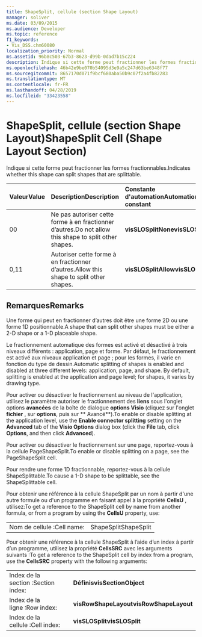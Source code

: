 ```yaml
---
title: ShapeSplit, cellule (section Shape Layout)
manager: soliver
ms.date: 03/09/2015
ms.audience: Developer
ms.topic: reference
f1_keywords:
- Vis_DSS.chm60080
localization_priority: Normal
ms.assetid: 96b8c503-67b3-8623-d99b-0dad7b15c224
description: Indique si cette forme peut fractionner les formes fractionnables.
ms.openlocfilehash: 46b42e9be070b54095d3e9a5c247d63be6348f77
ms.sourcegitcommit: 8657170d071f9bcf680aba50b9c07f2a4fb82283
ms.translationtype: MT
ms.contentlocale: fr-FR
ms.lasthandoff: 04/28/2019
ms.locfileid: "33423558"
---
```

# <a name="shapesplit-cell-shape-layout-section"></a><span data-ttu-id="c0514-103">ShapeSplit, cellule (section Shape Layout)</span><span class="sxs-lookup"><span data-stu-id="c0514-103">ShapeSplit Cell (Shape Layout Section)</span></span>

<span data-ttu-id="c0514-104">Indique si cette forme peut fractionner les formes fractionnables.</span><span class="sxs-lookup"><span data-stu-id="c0514-104">Indicates whether this shape can split shapes that are splittable.</span></span>
  
|<span data-ttu-id="c0514-105">**Valeur**</span><span class="sxs-lookup"><span data-stu-id="c0514-105">**Value**</span></span>|<span data-ttu-id="c0514-106">**Description**</span><span class="sxs-lookup"><span data-stu-id="c0514-106">**Description**</span></span>|<span data-ttu-id="c0514-107">**Constante d'automation**</span><span class="sxs-lookup"><span data-stu-id="c0514-107">**Automation constant**</span></span>|
|:-----|:-----|:-----|
| <span data-ttu-id="c0514-108">0</span><span class="sxs-lookup"><span data-stu-id="c0514-108">0</span></span>  <br/> | <span data-ttu-id="c0514-109">Ne pas autoriser cette forme à en fractionner d’autres.</span><span class="sxs-lookup"><span data-stu-id="c0514-109">Do not allow this shape to split other shapes.</span></span>  <br/> |<span data-ttu-id="c0514-110">**visSLOSplitNone**</span><span class="sxs-lookup"><span data-stu-id="c0514-110">**visSLOSplitNone**</span></span> <br/> |
| <span data-ttu-id="c0514-111">0,1</span><span class="sxs-lookup"><span data-stu-id="c0514-111">1</span></span>  <br/> | <span data-ttu-id="c0514-112">Autoriser cette forme à en fractionner d’autres.</span><span class="sxs-lookup"><span data-stu-id="c0514-112">Allow this shape to split other shapes.</span></span>  <br/> |<span data-ttu-id="c0514-113">**visSLOSplitAllow**</span><span class="sxs-lookup"><span data-stu-id="c0514-113">**visSLOSplitAllow**</span></span> <br/> |
   
## <a name="remarks"></a><span data-ttu-id="c0514-114">Remarques</span><span class="sxs-lookup"><span data-stu-id="c0514-114">Remarks</span></span>

<span data-ttu-id="c0514-115">Une forme qui peut en fractionner d’autres doit être une forme 2D ou une forme 1D positionnable.</span><span class="sxs-lookup"><span data-stu-id="c0514-115">A shape that can split other shapes must be either a 2-D shape or a 1-D placeable shape.</span></span> 
  
<span data-ttu-id="c0514-p101">Le fractionnement automatique des formes est activé et désactivé à trois niveaux différents : application, page et forme. Par défaut, le fractionnement est activé aux niveaux application et page ; pour les formes, il varie en fonction du type de dessin.</span><span class="sxs-lookup"><span data-stu-id="c0514-p101">Automatic splitting of shapes is enabled and disabled at three different levels: application, page, and shape. By default, splitting is enabled at the application and page level; for shapes, it varies by drawing type.</span></span> 
  
<span data-ttu-id="c0514-118">Pour activer ou désactiver le fractionnement au niveau de l'application, utilisez le paramètre autoriser le fractionnement des **liens** sous l'onglet options **avancées** de la boîte de dialogue **options Visio** (cliquez sur l'onglet **fichier** , sur **options**, puis sur \*\* Avancé\*\*).</span><span class="sxs-lookup"><span data-stu-id="c0514-118">To enable or disable splitting at the application level, use the **Enable connector splitting** setting on the **Advanced** tab of the **Visio Options** dialog box (click the **File** tab, click **Options**, and then click **Advanced**).</span></span> 
  
<span data-ttu-id="c0514-119">Pour activer ou désactiver le fractionnement sur une page, reportez-vous à la cellule PageShapeSplit.</span><span class="sxs-lookup"><span data-stu-id="c0514-119">To enable or disable splitting on a page, see the PageShapeSplit cell.</span></span> 
  
<span data-ttu-id="c0514-120">Pour rendre une forme 1D fractionnable, reportez-vous à la cellule ShapeSplittable.</span><span class="sxs-lookup"><span data-stu-id="c0514-120">To cause a 1-D shape to be splittable, see the ShapeSplittable cell.</span></span>
  
<span data-ttu-id="c0514-121">Pour obtenir une référence à la cellule ShapeSplit par un nom à partir d'une autre formule ou d'un programme en faisant appel à la propriété **CellsU** , utilisez:</span><span class="sxs-lookup"><span data-stu-id="c0514-121">To get a reference to the ShapeSplit cell by name from another formula, or from a program by using the **CellsU** property, use:</span></span> 
  
|||
|:-----|:-----|
| <span data-ttu-id="c0514-122">Nom de cellule :</span><span class="sxs-lookup"><span data-stu-id="c0514-122">Cell name:</span></span>  <br/> | <span data-ttu-id="c0514-123">ShapeSplit</span><span class="sxs-lookup"><span data-stu-id="c0514-123">ShapeSplit</span></span>  <br/> |
   
<span data-ttu-id="c0514-124">Pour obtenir une référence à la cellule ShapeSplit à l’aide d’un index à partir d’un programme, utilisez la propriété **CellsSRC** avec les arguments suivants :</span><span class="sxs-lookup"><span data-stu-id="c0514-124">To get a reference to the ShapeSplit cell by index from a program, use the **CellsSRC** property with the following arguments:</span></span> 
  
|||
|:-----|:-----|
| <span data-ttu-id="c0514-125">Index de la section :</span><span class="sxs-lookup"><span data-stu-id="c0514-125">Section index:</span></span>  <br/> |<span data-ttu-id="c0514-126">**Définis**</span><span class="sxs-lookup"><span data-stu-id="c0514-126">**visSectionObject**</span></span> <br/> |
| <span data-ttu-id="c0514-127">Index de la ligne :</span><span class="sxs-lookup"><span data-stu-id="c0514-127">Row index:</span></span>  <br/> |<span data-ttu-id="c0514-128">**visRowShapeLayout**</span><span class="sxs-lookup"><span data-stu-id="c0514-128">**visRowShapeLayout**</span></span> <br/> |
| <span data-ttu-id="c0514-129">Index de la cellule :</span><span class="sxs-lookup"><span data-stu-id="c0514-129">Cell index:</span></span>  <br/> |<span data-ttu-id="c0514-130">**visSLOSplit**</span><span class="sxs-lookup"><span data-stu-id="c0514-130">**visSLOSplit**</span></span> <br/> |
   


